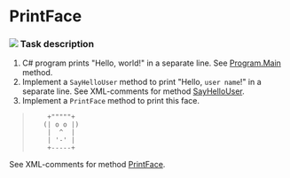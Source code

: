 # PrintFace

### ![](/Pictures/todo.png) Task description

1. C# program prints "Hello, world!" in a separate line. See [Program.Main](PrintFace/Program.cs#L11-L15) method.     
2. Implement a `SayHelloUser` method to print "Hello, `user name`!" in a separate line. See XML-comments for method [SayHelloUser](/HelloWorldTask/HelloWorldTask/Program.cs#L17-L24).  
3. Implement a `PrintFace` method to print this face.   

>         +"""""+ 
>        (| o o |)                                             
>         |  ^  |                                                 
>         | '-' |   
>         +-----+

See XML-comments for method [PrintFace](/Unit%20Testing/HelloWorldTask/HelloWorldTask/Program.cs#L26-L37).
